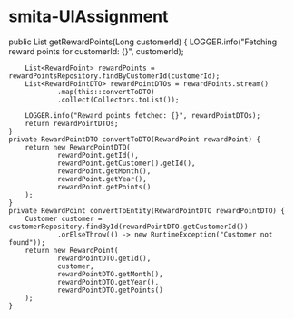 # smita-UIAssignment

 public List<RewardPointDTO> getRewardPoints(Long customerId) {
        LOGGER.info("Fetching reward points for customerId: {}", customerId);

        List<RewardPoint> rewardPoints = rewardPointsRepository.findByCustomerId(customerId);
        List<RewardPointDTO> rewardPointDTOs = rewardPoints.stream()
                .map(this::convertToDTO)
                .collect(Collectors.toList());

        LOGGER.info("Reward points fetched: {}", rewardPointDTOs);
        return rewardPointDTOs;
    }
    private RewardPointDTO convertToDTO(RewardPoint rewardPoint) {
        return new RewardPointDTO(
                rewardPoint.getId(),
                rewardPoint.getCustomer().getId(),
                rewardPoint.getMonth(),
                rewardPoint.getYear(),
                rewardPoint.getPoints()
        );
    }
    private RewardPoint convertToEntity(RewardPointDTO rewardPointDTO) {
        Customer customer = customerRepository.findById(rewardPointDTO.getCustomerId())
                .orElseThrow(() -> new RuntimeException("Customer not found"));
        return new RewardPoint(
                rewardPointDTO.getId(),
                customer,
                rewardPointDTO.getMonth(),
                rewardPointDTO.getYear(),
                rewardPointDTO.getPoints()
        );
    }
